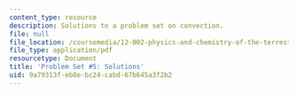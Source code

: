 ```yaml
---
content_type: resource
description: Solutions to a problem set on convection.
file: null
file_location: /coursemedia/12-002-physics-and-chemistry-of-the-terrestrial-planets-fall-2008/9a79313feb8ebc24cabd67b645a3f2b2_MIT12_002f08_ps05_solutions.pdf
file_type: application/pdf
resourcetype: Document
title: 'Problem Set #5: Solutions'
uid: 9a79313f-eb8e-bc24-cabd-67b645a3f2b2
---
```


